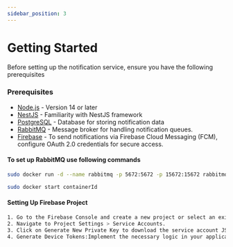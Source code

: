 ```yaml
---
sidebar_position: 3
---
```


# Getting Started

Before setting up the notification service, ensure you have the following prerequisites

### Prerequisites

- [Node.js] - Version 14 or later
- [NestJS] - Familiarity with NestJS framework
- [PostgreSQL] - Database for storing notification data
- [RabbitMQ] - Message broker for handling notification queues.
- [Firebase] - To send notifications via Firebase Cloud Messaging (FCM), configure OAuth 2.0 credentials for secure access.

#### To set up RabbitMQ use following commands

```sh
sudo docker run -d --name rabbitmq -p 5672:5672 -p 15672:15672 rabbitmq:3-management

sudo docker start containerId
```

#### Setting Up Firebase Project

```sh
1. Go to the Firebase Console and create a new project or select an existing one.
2. Navigate to Project Settings > Service Accounts.
3. Click on Generate New Private Key to download the service account JSON file. This file contains the credentials required for authenticating with Google APIs.
4. Generate Device Tokens:Implement the necessary logic in your application to obtain device tokens, which are required to send notifications to specific devices.
```

[//]: #
[Node.js]: http://nodejs.org
[NestJS]: https://docs.nestjs.com
[PostgreSQL]: https://www.postgresql.org/
[RabbitMQ]: https://www.rabbitmq.com/
[Firebase]: https://firebase.google.com/
